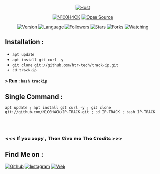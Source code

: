 
<p align="center">
<a href="#"><img title="Host" src=""></a>
</p>
<p align="center">
<a href="https://github.com/N1C0H4CK/IP-TRACK/"><img title="N1C0H4CK" src=""></a>
<a href="#"><img title="Open Source" src="https://img.shields.io/badge/Open%20Source-%E2%9D%A4-green?style=for-the-badge"></a>
</p>
<p align="center">
<a href="#"><img title="Version" src="https://img.shields.io/badge/Version-2.0-green.svg?style=flat-square"></a>
<a href="#"><img title="Language" src="https://badges.frapsoft.com/bash/v1/bash.png?v=103"></a>
<a href="https://github.com/N1C0H4CK/followers"><img title="Followers" src="https://img.shields.io/github/followers/htr-tech?color=blue&style=flat-square"></a>
<a href="https://github.com/N1C0H4CK/IP-TRACK/stargazers/"><img title="Stars" src="https://img.shields.io/github/stars/htr-tech/track-ip?color=red&style=flat-square"></a>
<a href="https://github.com/N1C0H4CK/IP-TRACK/members"><img title="Forks" src="https://img.shields.io/github/forks/htr-tech/track-ip?color=red&style=flat-square"></a>
<a href="https://github.com/N1C0H4CK/IP-TRACK/watchers"><img title="Watching" src="https://img.shields.io/github/watchers/htr-tech/track-ip?label=Watchers&color=blue&style=flat-square"></a>
</p>

## Installation :

* `apt update`
* `apt install git curl -y`
* `git clone git://github.com/htr-tech/track-ip.git`
* `cd track-ip`

#### > Run : `bash trackip`

## Single Command :
```
apt update ; apt install git curl -y ; git clone git://github.com/N1C0H4CK/IP-TRACK.git ; cd IP-TRACK ; bash IP-TRACK
```
<br>
<p align="center">
<img src=""/>

### <<< If you copy , Then Give me The Credits >>>

## Find Me on :
[![Github](https://)](https://github.com/N1C0H4CK)
[![Instagram](https://img.shields.io)](https://github.com/N1C0H4CK)
[![Web](https://img.shields.io)](www.n1c0h4ck.com)

